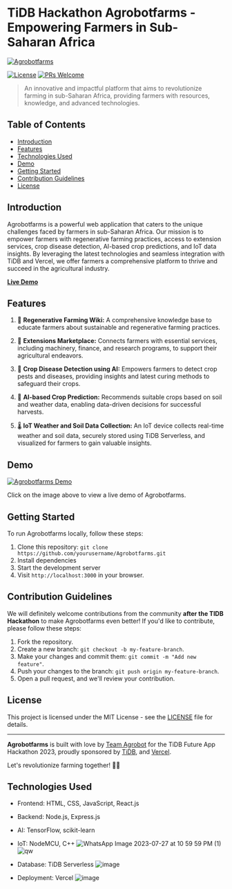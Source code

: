 # TiDB Hackathon Agrobotfarms - Empowering Farmers in Sub-Saharan Africa

[![Agrobotfarms](https://agrobotfarms.netlify.app/images/logo.png)](https://agrobotfarms.vercel.app/)

[![License](https://img.shields.io/badge/license-MIT-blue.svg)](https://opensource.org/licenses/MIT)
[![PRs Welcome](https://img.shields.io/badge/PRs-welcome-brightgreen.svg)](https://github.com/yourusername/Agrobotfarms/pulls)

> An innovative and impactful platform that aims to revolutionize farming in sub-Saharan Africa, providing farmers with resources, knowledge, and advanced technologies.

## Table of Contents

- [Introduction](#introduction)
- [Features](#features)
- [Technologies Used](#technologies-used)
- [Demo](#demo)
- [Getting Started](#getting-started)
- [Contribution Guidelines](#contribution-guidelines)
- [License](#license)

## Introduction

Agrobotfarms is a powerful web application that caters to the unique challenges faced by farmers in sub-Saharan Africa. Our mission is to empower farmers with regenerative farming practices, access to extension services, crop disease detection, AI-based crop predictions, and IoT data insights. By leveraging the latest technologies and seamless integration with TiDB and Vercel, we offer farmers a comprehensive platform to thrive and succeed in the agricultural industry.

**[Live Demo](https://your-live-demo-url-here)**

## Features

1. 🌿 **Regenerative Farming Wiki:** A comprehensive knowledge base to educate farmers about sustainable and regenerative farming practices.

2. 🚀 **Extensions Marketplace:** Connects farmers with essential services, including machinery, finance, and research programs, to support their agricultural endeavors.

3. 🦠 **Crop Disease Detection using AI:** Empowers farmers to detect crop pests and diseases, providing insights and latest curing methods to safeguard their crops.

4. 🌱 **AI-based Crop Prediction:** Recommends suitable crops based on soil and weather data, enabling data-driven decisions for successful harvests.

5. 🌡️ **IoT Weather and Soil Data Collection:** An IoT device collects real-time weather and soil data, securely stored using TiDB Serverless, and visualized for farmers to gain valuable insights.

## Demo

[![Agrobotfarms Demo](https://your-demo-image-url-here.png)](https://your-live-demo-url-here)

Click on the image above to view a live demo of Agrobotfarms.

## Getting Started

To run Agrobotfarms locally, follow these steps:

1. Clone this repository: `git clone https://github.com/yourusername/Agrobotfarms.git`
2. Install dependencies
3. Start the development server
4. Visit `http://localhost:3000` in your browser.

## Contribution Guidelines

We will definitely welcome contributions from the community **after the TIDB Hackathon** to make Agrobotfarms even better! If you'd like to contribute, please follow these steps:

1. Fork the repository.
2. Create a new branch: `git checkout -b my-feature-branch`.
3. Make your changes and commit them: `git commit -m "Add new feature"`.
4. Push your changes to the branch: `git push origin my-feature-branch`.
5. Open a pull request, and we'll review your contribution.

## License

This project is licensed under the MIT License - see the [LICENSE](LICENSE) file for details.

---

**Agrobotfarms** is built with love by [Team Agrobot](https://your-team-website-url-here.com) for the TiDB Future App Hackathon 2023, proudly sponsored by [TiDB](https://www.pingcap.com/tidb/), and [Vercel](https://vercel.com/).

Let's revolutionize farming together! 🌾🚀

## Technologies Used

- Frontend: HTML, CSS, JavaScript, React.js
- Backend: Node.js, Express.js
- AI: TensorFlow, scikit-learn
- IoT: NodeMCU, C++
![WhatsApp Image 2023-07-27 at 10 59 59 PM (1)](https://github.com/osinkolu/TIDB-Hackathon-Agrobotfarms/assets/60588823/c850af0c-cee8-4d53-ad8f-010ef0a2963c)
![qw](https://github.com/osinkolu/TIDB-Hackathon-Agrobotfarms/assets/60588823/8a9591c8-9d85-47a5-9e2c-7aa9f3dbfb4a)

  

- Database: TiDB Serverless
![image](https://github.com/osinkolu/TIDB-Hackathon-Agrobotfarms/assets/60588823/52dca04d-fadf-44a7-a088-fd51c02f3135)


- Deployment: Vercel
![image](https://github.com/osinkolu/TIDB-Hackathon-Agrobotfarms/assets/60588823/4da6811f-3561-4841-8284-dd1813b8bd80)

